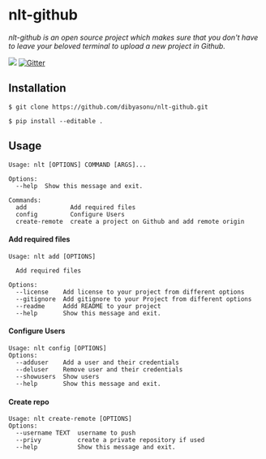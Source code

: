 # nlt-github
*nlt-github is an open source project which makes sure that you don't have to leave your beloved terminal to upload a new project in Github.*

![](https://img.shields.io/badge/python-3-blue.svg?style=for-the-badge&logo=python)
[![Gitter](https://img.shields.io/gitter/room/:user/:repo.svg?style=for-the-badge)](https://gitter.im/kwoc_19/nlt-github?utm_source=share-link&utm_medium=link&utm_campaign=share-link)

## Installation
`$ git clone https://github.com/dibyasonu/nlt-github.git`

`$ pip install --editable .`

## Usage
```
Usage: nlt [OPTIONS] COMMAND [ARGS]...

Options:
  --help  Show this message and exit.

Commands:
  add            Add required files
  config         Configure Users
  create-remote  create a project on Github and add remote origin
```

#### Add required files

```
Usage: nlt add [OPTIONS]

  Add required files

Options:
  --license    Add license to your project from different options
  --gitignore  Add gitignore to your Project from different options
  --readme     Addd README to your project
  --help       Show this message and exit.
```

#### Configure Users

```
Usage: nlt config [OPTIONS]
Options:
  --adduser    Add a user and their credentials
  --deluser    Remove user and their credentials
  --showusers  Show users 
  --help       Show this message and exit.
```

#### Create repo

```
Usage: nlt create-remote [OPTIONS]
Options:
  --username TEXT  username to push
  --privy          create a private repository if used
  --help           Show this message and exit.
```
